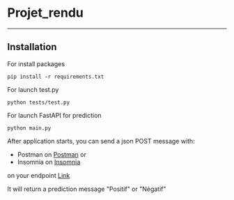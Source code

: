 # Projet_rendu
***
## Installation
For install packages

```
pip install -r requirements.txt
```

For launch test.py

```
python tests/test.py
```

For launch FastAPI for prediction

```
python main.py
```

After application starts, you can send a json POST message with:

* Postman on [Postman](https://www.postman.com/)
or 
* Insomnia on [Insomnia](https://insomnia.rest/products/insomnia)

on your endpoint [Link](https://127.0.0.1:8000/sentiment)

It will return a prediction message "Positif" or "Négatif"

